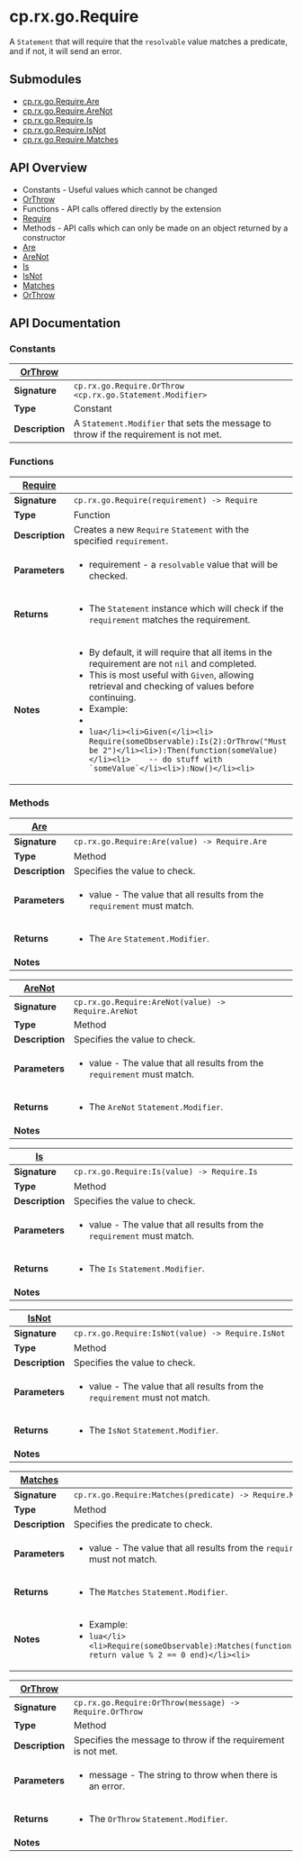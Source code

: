 # cp.rx.go.Require

A `Statement` that will require that the `resolvable` value matches a predicate,
and if not, it will send an error.

## Submodules
 * [cp.rx.go.Require.Are](cp.rx.go.Require.Are.md)
 * [cp.rx.go.Require.AreNot](cp.rx.go.Require.AreNot.md)
 * [cp.rx.go.Require.Is](cp.rx.go.Require.Is.md)
 * [cp.rx.go.Require.IsNot](cp.rx.go.Require.IsNot.md)
 * [cp.rx.go.Require.Matches](cp.rx.go.Require.Matches.md)

## API Overview
* Constants - Useful values which cannot be changed
 * [OrThrow](#OrThrow)
* Functions - API calls offered directly by the extension
 * [Require](#Require)
* Methods - API calls which can only be made on an object returned by a constructor
 * [Are](#Are)
 * [AreNot](#AreNot)
 * [Is](#Is)
 * [IsNot](#IsNot)
 * [Matches](#Matches)
 * [OrThrow](#OrThrow)

## API Documentation

### Constants

| [OrThrow](#OrThrow)         |                                                                                     |
| --------------------------------------------|-------------------------------------------------------------------------------------|
| **Signature**                               | `cp.rx.go.Require.OrThrow <cp.rx.go.Statement.Modifier>`                                                                    |
| **Type**                                    | Constant                                                                     |
| **Description**                             | A `Statement.Modifier` that sets the message to throw if the requirement is not met.                                                                     |

### Functions

| [Require](#Require)         |                                                                                     |
| --------------------------------------------|-------------------------------------------------------------------------------------|
| **Signature**                               | `cp.rx.go.Require(requirement) -> Require`                                                                    |
| **Type**                                    | Function                                                                     |
| **Description**                             | Creates a new `Require` `Statement` with the specified `requirement`.                                                                     |
| **Parameters**                              | <ul><li>requirement  - a `resolvable` value that will be checked.</li></ul> |
| **Returns**                                 | <ul><li>The `Statement` instance which will check if the `requirement` matches the requirement.</li></ul>          |
| **Notes**                                   | <ul><li>By default, it will require that all items in the requirement are not `nil` and completed.</li><li>This is most useful with `Given`, allowing retrieval and checking of values before continuing.</li><li>Example:</li><li></li><li>```lua</li><li>Given(</li><li>    Require(someObservable):Is(2):OrThrow("Must be 2")</li><li>):Then(function(someValue)</li><li>    -- do stuff with `someValue`</li><li>):Now()</li><li>```</li></ul>                |

### Methods

| [Are](#Are)         |                                                                                     |
| --------------------------------------------|-------------------------------------------------------------------------------------|
| **Signature**                               | `cp.rx.go.Require:Are(value) -> Require.Are`                                                                    |
| **Type**                                    | Method                                                                     |
| **Description**                             | Specifies the value to check.                                                                     |
| **Parameters**                              | <ul><li>value  - The value that all results from the `requirement` must match.</li></ul> |
| **Returns**                                 | <ul><li>The `Are` `Statement.Modifier`.</li></ul>          |
| **Notes**                                   | <ul></ul>                |

| [AreNot](#AreNot)         |                                                                                     |
| --------------------------------------------|-------------------------------------------------------------------------------------|
| **Signature**                               | `cp.rx.go.Require:AreNot(value) -> Require.AreNot`                                                                    |
| **Type**                                    | Method                                                                     |
| **Description**                             | Specifies the value to check.                                                                     |
| **Parameters**                              | <ul><li>value  - The value that all results from the `requirement` must match.</li></ul> |
| **Returns**                                 | <ul><li>The `AreNot` `Statement.Modifier`.</li></ul>          |
| **Notes**                                   | <ul></ul>                |

| [Is](#Is)         |                                                                                     |
| --------------------------------------------|-------------------------------------------------------------------------------------|
| **Signature**                               | `cp.rx.go.Require:Is(value) -> Require.Is`                                                                    |
| **Type**                                    | Method                                                                     |
| **Description**                             | Specifies the value to check.                                                                     |
| **Parameters**                              | <ul><li>value  - The value that all results from the `requirement` must match.</li></ul> |
| **Returns**                                 | <ul><li>The `Is` `Statement.Modifier`.</li></ul>          |
| **Notes**                                   | <ul></ul>                |

| [IsNot](#IsNot)         |                                                                                     |
| --------------------------------------------|-------------------------------------------------------------------------------------|
| **Signature**                               | `cp.rx.go.Require:IsNot(value) -> Require.IsNot`                                                                    |
| **Type**                                    | Method                                                                     |
| **Description**                             | Specifies the value to check.                                                                     |
| **Parameters**                              | <ul><li>value  - The value that all results from the `requirement` must not match.</li></ul> |
| **Returns**                                 | <ul><li>The `IsNot` `Statement.Modifier`.</li></ul>          |
| **Notes**                                   | <ul></ul>                |

| [Matches](#Matches)         |                                                                                     |
| --------------------------------------------|-------------------------------------------------------------------------------------|
| **Signature**                               | `cp.rx.go.Require:Matches(predicate) -> Require.Matches`                                                                    |
| **Type**                                    | Method                                                                     |
| **Description**                             | Specifies the predicate to check.                                                                     |
| **Parameters**                              | <ul><li>value  - The value that all results from the `requirement` must not match.</li></ul> |
| **Returns**                                 | <ul><li>The `Matches` `Statement.Modifier`.</li></ul>          |
| **Notes**                                   | <ul><li>Example:</li><li>```lua</li><li>Require(someObservable):Matches(function(value) return value % 2 == 0 end)</li><li>```</li></ul>                |

| [OrThrow](#OrThrow)         |                                                                                     |
| --------------------------------------------|-------------------------------------------------------------------------------------|
| **Signature**                               | `cp.rx.go.Require:OrThrow(message) -> Require.OrThrow`                                                                    |
| **Type**                                    | Method                                                                     |
| **Description**                             | Specifies the message to throw if the requirement is not met.                                                                     |
| **Parameters**                              | <ul><li>message  - The string to throw when there is an error.</li></ul> |
| **Returns**                                 | <ul><li>The `OrThrow` `Statement.Modifier`.</li></ul>          |
| **Notes**                                   | <ul></ul>                |

